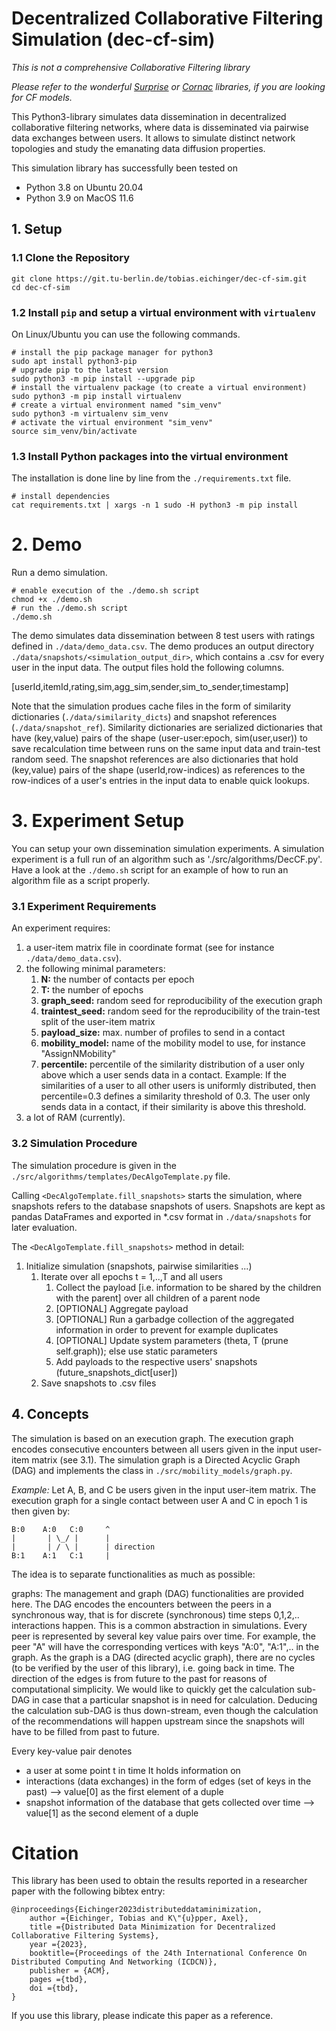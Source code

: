 # Decentralized Collaborative Filtering Simulation (dec-cf-sim)

*This is not a comprehensive Collaborative Filtering library*

*Please refer to the wonderful [Surprise](http://surpriselib.com/) or [Cornac](https://github.com/PreferredAI/cornac) libraries, if you are looking for CF models.*

This Python3-library simulates data dissemination in decentralized collaborative filtering networks, where data is disseminated via pairwise data exchanges between users.
It allows to simulate distinct network topologies and study the emanating data diffusion properties.

This simulation library has successfully been tested on

* Python 3.8 on Ubuntu 20.04
* Python 3.9 on MacOS 11.6

## 1. Setup

### 1.1 Clone the Repository

```
git clone https://git.tu-berlin.de/tobias.eichinger/dec-cf-sim.git
cd dec-cf-sim
```

### 1.2 Install `pip` and setup a virtual environment with `virtualenv`

On Linux/Ubuntu you can use the following commands.

```
# install the pip package manager for python3
sudo apt install python3-pip
# upgrade pip to the latest version
sudo python3 -m pip install --upgrade pip
# install the virtualenv package (to create a virtual environment)
sudo python3 -m pip install virtualenv
# create a virtual environment named "sim_venv"
sudo python3 -m virtualenv sim_venv
# activate the virtual environment "sim_venv"
source sim_venv/bin/activate
```

### 1.3 Install Python packages into the virtual environment

The installation is done line by line from the `./requirements.txt` file.
```
# install dependencies
cat requirements.txt | xargs -n 1 sudo -H python3 -m pip install
```

# 2. Demo

Run a demo simulation.

```
# enable execution of the ./demo.sh script
chmod +x ./demo.sh
# run the ./demo.sh script
./demo.sh
```

The demo simulates data dissemination between 8 test users with ratings defined in `./data/demo_data.csv`.
The demo produces an output directory `./data/snapshots/<simulation_output_dir>`, which contains a <userId>.csv for
every user in the input data. The output files hold the following columns.

[userId,itemId,rating,sim,agg_sim,sender,sim_to_sender,timestamp]

Note that the simulation produes cache files in the form of similarity dictionaries (`./data/similarity_dicts`) and
snapshot references (`./data/snapshot_ref`). Similarity dictionaries are serialized dictionaries that have (key,value)
pairs of the shape (user-user:epoch, sim(user,user)) to save recalculation time between runs on the same input data
and train-test random seed. The snapshot references are also dictionaries that hold (key,value) pairs of the shape
(userId,row-indices) as references to the row-indices of a user's entries in the input data to enable quick lookups.


# 3. Experiment Setup

You can setup your own dissemination simulation experiments. A simulation experiment is a full run of an algorithm such as './src/algorithms/DecCF.py'.
Have a look at the `./demo.sh` script for an example of how to run an algorithm file as a script properly.


### 3.1 Experiment Requirements

An experiment requires:

1. a user-item matrix file in coordinate format (see for instance `./data/demo_data.csv`).
1. the following minimal parameters:
	1. **N:** the number of contacts per epoch
	1. **T:** the number of epochs
	1. **graph_seed:** random seed for reproducibility of the execution graph
	1. **traintest_seed:** random seed for the reproducibility of the train-test split of the user-item matrix
	1. **payload_size:** max. number of profiles to send in a contact
	1. **mobility_model:** name of the mobility model to use, for instance "AssignNMobility"
	1. **percentile:** percentile of the similarity distribution of a user only above which a user sends data in a contact. Example: If the similarities of a user to all other users is uniformly distributed, then percentile=0.3 defines a similarity threshold of 0.3. The user only sends data in a contact, if their similarity is above this threshold.
1. a lot of RAM (currently).



### 3.2 Simulation Procedure

The simulation procedure is given in the `./src/algorithms/templates/DecAlgoTemplate.py` file.

Calling `<DecAlgoTemplate.fill_snapshots>` starts the simulation, where snapshots refers to the database snapshots of users. Snapshots are kept as pandas DataFrames and exported in *.csv format in `./data/snapshots` for later evaluation.

The `<DecAlgoTemplate.fill_snapshots>` method in detail:

1. Initialize simulation (snapshots, pairwise similarities ...)
	1. Iterate over all epochs t = 1,..,T and all users
		1. Collect the payload [i.e. information to be shared by the children with the parent] over all children of a parent node
		1. [OPTIONAL] Aggregate payload
		1. [OPTIONAL] Run a garbadge collection of the aggregated information in order to prevent for example duplicates
		1. [OPTIONAL] Update system parameters (theta, T (prune self.graph)); else use static parameters
		1. Add payloads to the respective users' snapshots (future_snapshots_dict[user])
	1. Save snapshots to <user>.csv files



## 4. Concepts

The simulation is based on an execution graph. The execution graph encodes consecutive encounters between all users given in the input user-item matrix (see 3.1).
The simulation graph is a Directed Acyclic Graph (DAG) and implements the class <DAG> in `./src/mobility_models/graph.py`.

*Example:* Let A, B, and C be users given in the input user-item matrix. The execution graph for a single contact between user A and C in epoch 1 is then
given by:

	B:0    A:0   C:0     ^
	|       | \_/ |      |
	|       | / \ |      | direction
	B:1    A:1   C:1     |



The idea is to separate functionalities as much as possible:

graphs: The management and graph (DAG) functionalities are provided here. The DAG encodes the encounters between the peers in a synchronous way,
that is for discrete (synchronous) time steps 0,1,2,.. interactions happen. This is a common abstraction in simulations. Every peer is represented by
several key value pairs over time. For example, the peer "A" will have the corresponding vertices with keys "A:0", "A:1",.. in the graph.
As the graph is a DAG (directed acyclic graph), there are no cycles (to be verified by the user of this library), i.e. going back in time.
The direction of the edges is from future to the past for reasons of computational simplicity. We would like to quickly get the calculation sub-DAG
in case that a particular snapshot is in need for calculation. Deducing the calculation sub-DAG is thus down-stream, even though the calculation of the
recommendations will happen upstream since the snapshots will have to be filled from past to future.

Every key-value pair denotes
* a user at some point t in time
It holds information on
* interactions (data exchanges) in the form of edges (set of keys in the past) --> value[0] as the first element of a duple
* snapshot information of the database that gets collected over time           --> value[1] as the second element of a duple


# Citation

This library has been used to obtain the results reported in a researcher paper with the following bibtex entry:

```
@inproceedings{Eichinger2023distributeddataminimization,
	author ={Eichinger, Tobias and K\"{u}pper, Axel},
	title ={Distributed Data Minimization for Decentralized Collaborative Filtering Systems},
	year ={2023},
	booktitle={Proceedings of the 24th International Conference On Distributed Computing And Networking (ICDCN)},
	publisher = {ACM},
	pages ={tbd},
	doi ={tbd},
}
```

If you use this library, please indicate this paper as a reference.
